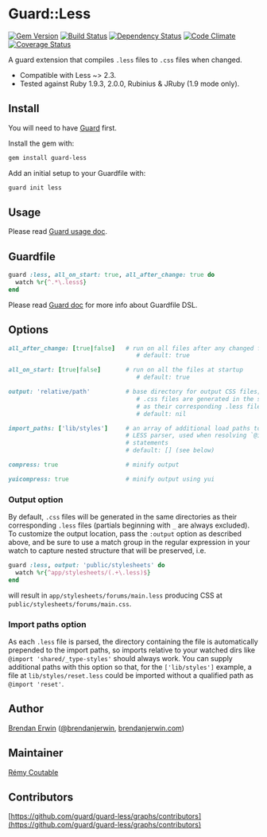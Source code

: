 # Guard::Less

[![Gem Version](https://badge.fury.io/rb/guard-less.png)](http://badge.fury.io/rb/guard-less) [![Build Status](https://travis-ci.org/guard/guard-less.png?branch=master)](https://travis-ci.org/guard/guard-less) [![Dependency Status](https://gemnasium.com/guard/guard-less.png)](https://gemnasium.com/guard/guard-less) [![Code Climate](https://codeclimate.com/github/guard/guard-less.png)](https://codeclimate.com/github/guard/guard-less) [![Coverage Status](https://coveralls.io/repos/guard/guard-less/badge.png?branch=master)](https://coveralls.io/r/guard/guard-less)

A guard extension that compiles `.less` files to `.css` files when changed.

* Compatible with Less ~> 2.3.
* Tested against Ruby 1.9.3, 2.0.0, Rubinius & JRuby (1.9 mode only).

## Install

You will need to have [Guard](https://github.com/guard/guard) first.

Install the gem with:

```bash
gem install guard-less
```

Add an initial setup to your Guardfile with:

```bash
guard init less
```

## Usage

Please read [Guard usage doc](https://github.com/guard/guard#readme).

## Guardfile

```ruby
guard :less, all_on_start: true, all_after_change: true do
  watch %r{^.*\.less$}
end
```

Please read [Guard doc](https://github.com/guard/guard#readme) for more info about Guardfile DSL.

## Options

```ruby
all_after_change: [true|false]   # run on all files after any changed files
                                    # default: true

all_on_start: [true|false]       # run on all the files at startup
                                    # default: true

output: 'relative/path'          # base directory for output CSS files; if unset,
                                    # .css files are generated in the same directories
                                    # as their corresponding .less file
                                    # default: nil

import_paths: ['lib/styles']     # an array of additional load paths to pass to the
                                 # LESS parser, used when resolving `@import`
                                 # statements
                                 # default: [] (see below)

compress: true                   # minify output

yuicompress: true                # minify output using yui
```

### Output option

By default, `.css` files will be generated in the same directories as their
corresponding `.less` files (partials beginning with `_` are always excluded).
To customize the output location, pass the `:output` option as described above,
and be sure to use a match group in the regular expression in your watch to
capture nested structure that will be preserved, i.e.

```ruby
guard :less, output: 'public/stylesheets' do
  watch %r{^app/stylesheets/(.+\.less)$}
end
```

will result in `app/stylesheets/forums/main.less` producing CSS at
`public/stylesheets/forums/main.css`.

### Import paths option

As each `.less` file is parsed, the directory containing the file is
automatically prepended to the import paths, so imports relative to your watched
dirs like `@import 'shared/_type-styles'` should always work. You can supply
additional paths with this option so that, for the `['lib/styles']` example, a
file at `lib/styles/reset.less` could be imported without a qualified path as
`@import 'reset'`.

## Author

[Brendan Erwin](https://github.com/brendanjerwin) ([@brendanjerwin](http://twitter.com/brendanjerwin), [brendanjerwin.com](http://brendanjerwin.com))

## Maintainer

[Rémy Coutable](https://github.com/rymai)

## Contributors

[https://github.com/guard/guard-less/graphs/contributors](https://github.com/guard/guard-less/graphs/contributors)
